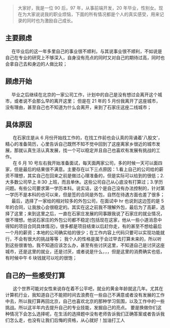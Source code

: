 > 大家好，我是一位 90 后，97 年，从事前端开发，20 年毕业，性别女。现在为大家说说我的职业烦恼，下面的所有情况都是个人的真实感受，用来记录的同时也为激励自己成长。
## 主要顾虑
  &nbsp; &nbsp;&nbsp;&nbsp;在毕业后的这一年多里自己的事业很不顺利，与其说事业很不顺利，不如说是自己在专业的研究上不够深入，自身没有亮点的同时又对自己的期待过高，同时也会拿自己去和身边的人做比较；
##  顾虑开始
&nbsp; &nbsp;&nbsp;&nbsp;毕业之后继续在北京的一家公司工作，计划中的自己是没有想过会离开这个城市，或者说不会那么早的离开这里； 但是在 21 年的 5 月份我离开了这座城市，没有理由，甚至自己也不知道为什么会离开，来到了石家庄这座二线城市；
## 具体原因
&nbsp; &nbsp;&nbsp;&nbsp; 在石家庄是从 6 月份开始找工作的，在找工作前也会认真的背诵着'八股文'，精心的准备简历，心里告诉自己既然不知不觉中回到了这座离家乡很近的城市发展，那就认真生活认真发展，找一个可以稳定并且自己也喜欢有发展有挑战的工作。<br/>
&nbsp; &nbsp;&nbsp;&nbsp; 在 6 月 10 号左右我开始准备面试，每天面两家公司，多的时候一天可以面四家，但是最后的结果很不满意。主要存在以下三点原因：1.看上自己的公司给的薪资不理想，其实自己在回来之前是做过心理准备的，但是实际可以给到的很低；2.大多数公司早上 8:30 上班，而且单休。这些公司自己从心底没有打算过；3.学历问题。有些公司要求第一学历本科。说实话，这个是自己没有办法控制的，针对第一学历不是本科的也可以来，但是签的合同是外包，自然在待遇方面也差了很多；<br/>
&nbsp; &nbsp;&nbsp;&nbsp;最后，选择了一家给的相对较多的外包公司，在面试中 hr 也说到这边签的是 5 年的合同，让我放心会很稳定的。其实在这之前我不理解外包，最后为了高薪，选择了这里；来到这里之后，一直在石家庄发展的同事跟我说了石家庄的就业情况，很不理想。他说石家庄的外包公司都不稳定(包括现在这家，他从一些小道消息中得知的项目合同具体情况)，很多都是项目结束以后赶你走，有的甚至不想给最后一个月的薪资；本地的公司确实给的很少；在工作内容上代码只要可以实现功能就行，不会有很大的挑战等等； 我个人的性格是属于会过早去打算未来的，所以听到这些很害怕，我不知道应该怎么办，甚至有些讨厌这里，不知道自己是讨厌这座城市，还是这里的就业，还是讨厌，或者说是什么，，，但是这里的消费确实也低，有时候中午 6 块钱就可以吃的很饱；
## 自己的一些感受打算
&nbsp; &nbsp;&nbsp;&nbsp; 这个世界可能对女性来说存在着不公平吧，就业的黄金年龄就这几年。尤其在计算机行业，我知道自己不能把时间去浪费在一些自己不满意或者没有发展的工作中去，所以我打算再回北京，自己也喜欢北京的那种学习氛围，以及工作中的一些挑战。所以这半年内去提升自己的专业技能，发掘自己的亮点。 要是换做你们这种情况下会怎么选择呢，在生活的选择题中没有老师告诉我们正确答案或者告诉我们怎么走，也没有让我们后悔的资格，从心就好！加油打工人